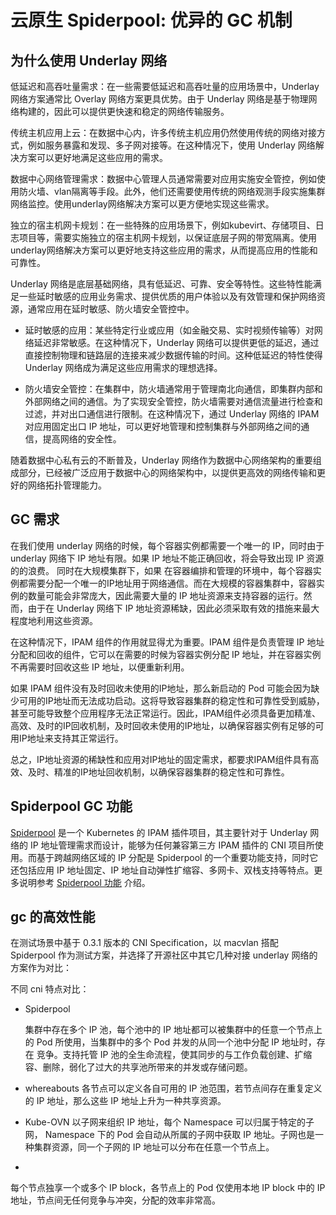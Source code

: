 # 云原生 Spiderpool: 优异的 GC 机制

## 为什么使用 Underlay 网络

低延迟和高吞吐量需求：在一些需要低延迟和高吞吐量的应用场景中，Underlay 网络方案通常比 Overlay 网络方案更具优势。由于 Underlay 网络是基于物理网络构建的，因此可以提供更快速和稳定的网络传输服务。

传统主机应用上云：在数据中心内，许多传统主机应用仍然使用传统的网络对接方式，例如服务暴露和发现、多子网对接等。在这种情况下，使用 Underlay 网络解决方案可以更好地满足这些应用的需求。

数据中心网络管理需求：数据中心管理人员通常需要对应用实施安全管控，例如使用防火墙、vlan隔离等手段。此外，他们还需要使用传统的网络观测手段实施集群网络监控。使用underlay网络解决方案可以更方便地实现这些需求。

独立的宿主机网卡规划：在一些特殊的应用场景下，例如kubevirt、存储项目、日志项目等，需要实施独立的宿主机网卡规划，以保证底层子网的带宽隔离。使用underlay网络解决方案可以更好地支持这些应用的需求，从而提高应用的性能和可靠性。

Underlay 网络是底层基础网络，具有低延迟、可靠、安全等特性。这些特性能满足一些延时敏感的应用业务需求、提供优质的用户体验以及有效管理和保护网络资源，通常应用在延时敏感、防火墙安全管控中。

- 延时敏感的应用：某些特定行业或应用（如金融交易、实时视频传输等）对网络延迟非常敏感。在这种情况下，Underlay 网络可以提供更低的延迟，通过直接控制物理和链路层的连接来减少数据传输的时间。这种低延迟的特性使得 Underlay 网络成为满足这些应用需求的理想选择。

- 防火墙安全管控：在集群中，防火墙通常用于管理南北向通信，即集群内部和外部网络之间的通信。为了实现安全管控，防火墙需要对通信流量进行检查和过滤，并对出口通信进行限制。在这种情况下，通过 Underlay 网络的 IPAM 对应用固定出口 IP 地址，可以更好地管理和控制集群与外部网络之间的通信，提高网络的安全性。

随着数据中心私有云的不断普及，Underlay 网络作为数据中心网络架构的重要组成部分，已经被广泛应用于数据中心的网络架构中，以提供更高效的网络传输和更好的网络拓扑管理能力。

## GC 需求

在我们使用 underlay 网络的时候，每个容器实例都需要一个唯一的 IP，同时由于 underlay 网络下 IP 地址有限。如果 IP 地址不能正确回收，将会导致出现 IP 资源的的浪费。
同时在大规模集群下，如果
在容器编排和管理的环境中，每个容器实例都需要分配一个唯一的IP地址用于网络通信。而在大规模的容器集群中，容器实例的数量可能会非常庞大，因此需要大量的 IP 地址资源来支持容器的运行。然而，由于在 Underlay 网络下 IP 地址资源稀缺，因此必须采取有效的措施来最大程度地利用这些资源。

在这种情况下，IPAM 组件的作用就显得尤为重要。IPAM 组件是负责管理 IP 地址分配和回收的组件，它可以在需要的时候为容器实例分配 IP 地址，并在容器实例不再需要时回收这些 IP 地址，以便重新利用。

如果 IPAM 组件没有及时回收未使用的IP地址，那么新启动的 Pod 可能会因为缺少可用的IP地址而无法成功启动。这将导致容器集群的稳定性和可靠性受到威胁，甚至可能导致整个应用程序无法正常运行。因此，IPAM组件必须具备更加精准、高效、及时的IP回收机制，及时回收未使用的IP地址，以确保容器实例有足够的可用IP地址来支持其正常运行。

总之，IP地址资源的稀缺性和应用对IP地址的固定需求，都要求IPAM组件具有高效、及时、精准的IP地址回收机制，以确保容器集群的稳定性和可靠性。

## Spiderpool GC 功能

[Spiderpool](https://github.com/spidernet-io/spiderpool) 是一个 Kubernetes 的 IPAM 插件项目，其主要针对于 Underlay 网络的 IP 地址管理需求而设计，能够为任何兼容第三方 IPAM 插件的 CNI 项目所使用。而基于跨越网络区域的 IP 分配是 Spiderpool 的一个重要功能支持，同时它还包括应用 IP 地址固定、IP 地址自动弹性扩缩容、多网卡、双栈支持等特点。更多说明参考 [Spiderpool 功能](https://github.com/spidernet-io/spiderpool/blob/main/README-zh_CN.md) 介绍。

## gc 的高效性能

在测试场景中基于 0.3.1 版本的 CNI Specification，以 macvlan 搭配 Spiderpool 作为测试方案，并选择了开源社区中其它几种对接 underlay 网络的方案作为对比：

不同 cni 特点对比：

* Spiderpool

    集群中存在多个 IP 池，每个池中的 IP 地址都可以被集群中的任意一个节点上的 Pod 所使用，当集群中的多个 Pod 并发的从同一个池中分配 IP 地址时，存在
竞争。支持托管 IP 池的全生命流程，使其同步的与工作负载创建、扩缩容、删除，弱化了过大的共享池所带来的并发或存储问题。

* whereabouts
    各节点可以定义各自可用的 IP 池范围，若节点间存在重复定义的 IP 地址，那么这些 IP 地址上升为一种共享资源。

* Kube-OVN
以子网来组织 IP 地址，每个 Namespace 可以归属于特定的子网， Namespace 下的 Pod 会自动从所属的子网中获取 IP 地址。子网也是一种集群资源，同一个子网的 IP 地址可以分布在任意一个节点上。

* 
每个节点独享一个或多个 IP block，各节点上的 Pod 仅使用本地 IP block 中的 IP 地址，节点间无任何竞争与冲突，分配的效率非常高。